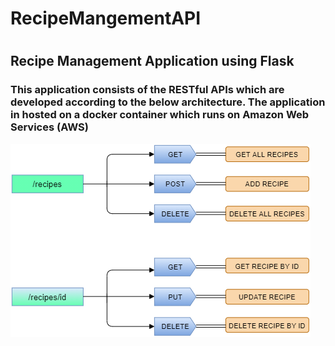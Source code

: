 <h1>RecipeMangementAPI<h1>
<h2>Recipe Management Application using Flask</h2>
<h3>This application consists of the RESTful APIs which are developed according to the below architecture.
The application in hosted on a docker container which runs on Amazon Web Services (AWS)</h3>

![API Design Architecture](https://github.com/KrishnaDesai16/RecipeMangementAPI/blob/main/api.png?s=200)
